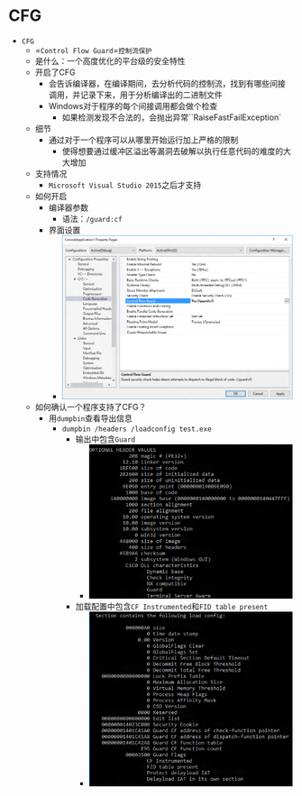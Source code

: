 # CFG

* `CFG`
  * =`Control Flow Guard`=`控制流保护`
  * 是什么：一个高度优化的平台级的安全特性
  * 开启了CFG
    * 会告诉编译器，在编译期间，去分析代码的控制流，找到有哪些间接调用，并记录下来，用于分析编译出的二进制文件
    * Windows对于程序的每个间接调用都会做个检查
      * 如果检测发现不合法的，会抛出异常``RaiseFastFailException`
  * 细节
    * 通过对于一个程序可以从哪里开始运行加上严格的限制
      * 使得想要通过缓冲区溢出等漏洞去破解以执行任意代码的难度的大大增加
  * 支持情况
    * `Microsoft Visual Studio 2015`之后才支持
  * 如何开启
    * 编译器参数
      * 语法：`/guard:cf`
    * 界面设置
      * ![vs_cfg_guard](../../assets/img/vs_cfg_guard.png)
  * 如何确认一个程序支持了CFG？
    * 用`dumpbin`查看导出信息
      * `dumpbin /headers /loadconfig test.exe`
        * 输出中包含`Guard`
          * ![cfg_dumpbin_headers](../../assets/img/cfg_dumpbin_headers.png)
        * 加载配置中包含`CF Instrumented`和`FID table present`
          * ![cfg_dumpbin_loadconfig](../../assets/img/cfg_dumpbin_loadconfig.png)

